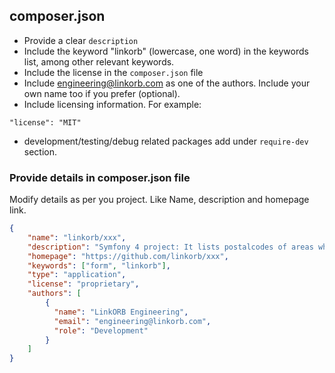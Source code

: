 ## composer.json

* Provide a clear `description`
* Include the keyword "linkorb" (lowercase, one word) in the keywords list, among other relevant keywords.
* Include the license in the `composer.json` file
* Include engineering@linkorb.com as one of the authors. Include your own name too if you prefer (optional).
* Include licensing information. For example:

```
"license": "MIT"
```

* development/testing/debug related packages add under `require-dev` section.


### Provide details in composer.json file
   Modify details as per you project. Like Name, description and homepage link.

```json
{
    "name": "linkorb/xxx",
    "description": "Symfony 4 project: It lists postalcodes of areas which require more care from healthcare providers",
    "homepage": "https://github.com/linkorb/xxx",
    "keywords": ["form", "linkorb"],
    "type": "application",
    "license": "proprietary",
    "authors": [
        {
          "name": "LinkORB Engineering",
          "email": "engineering@linkorb.com",
          "role": "Development"
        }
    ]
}
```
